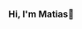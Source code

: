 ### Hi, I'm Matias👋

<!--
**Matias-07/Matias-07** is a ✨ _special_ ✨ repository because its `README.md` (this file) appears on your GitHub profile.

Here are some ideas to get you started:

- 🌱 I’m currently learning HTML ans Js
- 💬 Ask me about chess
- 😄 Pronouns: he/him
-->
